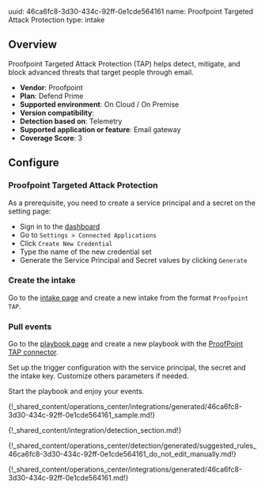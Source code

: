 uuid: 46ca6fc8-3d30-434c-92ff-0e1cde564161
name: Proofpoint Targeted Attack Protection
type: intake

## Overview

Proofpoint Targeted Attack Protection (TAP) helps detect, mitigate, and block advanced threats that target people through email.

- **Vendor**: Proofpoint
- **Plan**: Defend Prime
- **Supported environment**: On Cloud / On Premise
- **Version compatibility**:
- **Detection based on**: Telemetry
- **Supported application or feature**: Email gateway
- **Coverage Score**: 3

## Configure

### Proofpoint Targeted Attack Protection

As a prerequisite, you need to create a service principal and a secret on the setting page:

- Sign in to the [dashboard](https://threatinsight.proofpoint.com/)
- Go to `Settings > Connected Applications`
- Click `Create New Credential`
- Type the name of the new credential set
- Generate the Service Principal and Secret values by clicking `Generate`


### Create the intake

Go to the [intake page](https://app.sekoia.io/operations/intakes) and create a new intake from the format `Proofpoint TAP`.

### Pull events

Go to the [playbook page](https://app.sekoia.io/operations/playbooks) and create a new playbook with the [ProofPoint TAP connector](../../../automate/library/proofpoint.md#get-proofpoint-tap-events).

Set up the trigger configuration with the service principal, the secret and the intake key. Customize others parameters if needed.

Start the playbook and enjoy your events.

{!_shared_content/operations_center/integrations/generated/46ca6fc8-3d30-434c-92ff-0e1cde564161_sample.md!}

{!_shared_content/integration/detection_section.md!}

{!_shared_content/operations_center/detection/generated/suggested_rules_46ca6fc8-3d30-434c-92ff-0e1cde564161_do_not_edit_manually.md!}

{!_shared_content/operations_center/integrations/generated/46ca6fc8-3d30-434c-92ff-0e1cde564161.md!}
